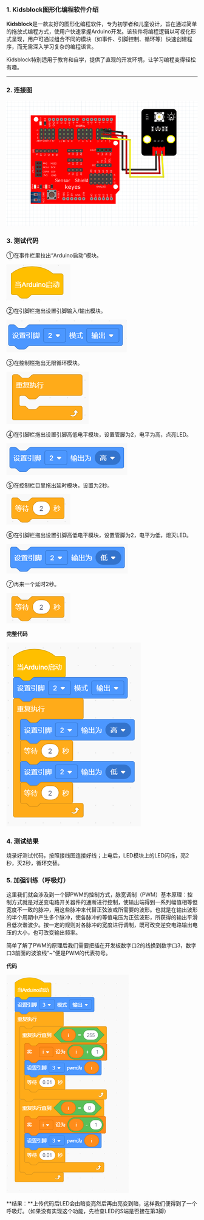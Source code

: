 
### 1. Kidsblock图形化编程软件介绍

**Kidsblock**是一款友好的图形化编程软件，专为初学者和儿童设计，旨在通过简单的拖放式编程方式，使用户快速掌握Arduino开发。该软件将编程逻辑以可视化形式呈现，用户可通过组合不同的模块（如事件、引脚控制、循环等）快速创建程序，而无需深入学习复杂的编程语言。

Kidsblock特别适用于教育和自学，提供了直观的开发环境，让学习编程变得轻松有趣。

---

### 2. 连接图

![](media/bac4bcdba3c9a1a1d4a238c702025ac8.png)

### 3. 测试代码

①在事件栏里拉出“Arduino启动”模块。

![](media/96b8e87d0f7f9c27b7d19373a2a06b88.png)

②在引脚栏拖出设置引脚输入/输出模块。

![](media/f1e158a6665efd2da794a1fb7faa4349.png)

③在控制栏拖出无限循环模块。

![](media/a317dcdeb6d7c5caa562d3f89875be00.png)

④在引脚栏拖出设置引脚高低电平模块，设置管脚为2，电平为高，点亮LED。

![](media/1a69f8d31505362aea6d3a5fa49c2128.png)

⑤在控制栏目里拖出延时模块，设置为2秒。

![](media/e4a5ee34c33ad4a21fe338c1e392aff9.png)

⑥在引脚栏拖出设置引脚高低电平模块，设置管脚为2，电平为低，熄灭LED。

![](media/d4d9284d8419f3628fb276ad0405d73d.png)

⑦再来一个延时2秒。

![](media/e4a5ee34c33ad4a21fe338c1e392aff9.png)

**完整代码**

![](media/01b9f10a2847be465bf0c07b1c3a3e44.png)

### 4. 测试结果

烧录好测试代码，按照接线图连接好线；上电后，LED模块上的LED闪烁，亮2秒，灭2秒，循环交替。

### 5. 加强训练（呼吸灯）

这里我们就会涉及到一个脚PWM的控制方式，脉宽调制（PWM）基本原理：控制方式就是对逆变电路开关器件的通断进行控制，使输出端得到一系列幅值相等但宽度不一致的脉冲，用这些脉冲来代替正弦波或所需要的波形。也就是在输出波形的半个周期中产生多个脉冲，使各脉冲的等值电压为正弦波形，所获得的输出平滑且低次谐波少。按一定的规则对各脉冲的宽度进行调制，既可改变逆变电路输出电压的大小，也可改变输出频率。

简单了解了PWM的原理后我们需要把插在开发板数字口2的线换到数字口3，数字口3前面的波浪线“~”便是PWM的代表符号。

**代码**

![](media/b89e2d9bec9ae3b79e60a5b76b885812.png)

**结果：**上传代码后LED会由暗变亮然后再由亮变到暗，这样我们便得到了一个呼吸灯。（如果没有实现这个功能，先检查LED的S端是否接在第3脚）

